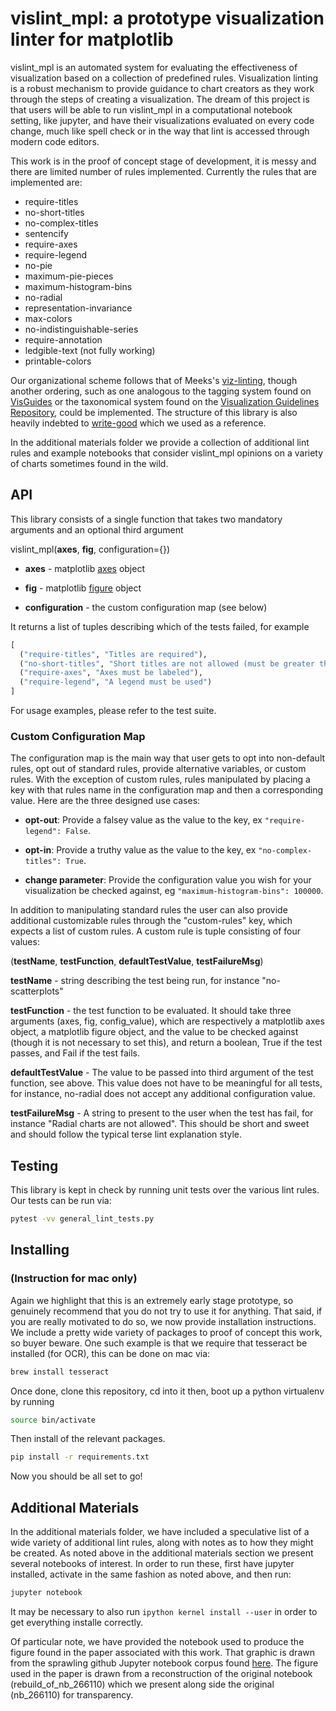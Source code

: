 # vislint_mpl: a prototype visualization linter for matplotlib

vislint_mpl is an automated system for evaluating the effectiveness of visualization based on a collection of predefined rules. Visualization linting is a robust mechanism to provide guidance to chart creators as they work through the steps of creating a visualization. The dream of this project is that users will be able to run vislint_mpl in a computational notebook setting, like jupyter, and have their visualizations evaluated on every code change, much like spell check or in the way that lint is accessed through modern code editors.


This work is in the proof of concept stage of development, it is messy and there are limited number of rules implemented. Currently the rules that are implemented are:

- require-titles
- no-short-titles
- no-complex-titles
- sentencify
- require-axes
- require-legend
- no-pie
- maximum-pie-pieces
- maximum-histogram-bins
- no-radial
- representation-invariance
- max-colors
- no-indistinguishable-series
- require-annotation
- ledgible-text (not fully working)
- printable-colors


Our organizational scheme follows that of Meeks's [viz-linting](https://github.com/emeeks/viz-linting), though another ordering, such as one analogous to the tagging system found on [VisGuides](https://visguides.dbvis.de/) or the taxonomical system found on the [Visualization Guidelines Repository](http://visguides.repo.dbvis.de/), could be implemented. The structure of this library is also heavily indebted to [write-good](https://github.com/btford/write-good) which we used as a reference.

In the additional materials folder we provide a collection of additional lint rules and example notebooks that consider vislint_mpl opinions on a variety of charts sometimes found in the wild.

## API

This library consists of a single function that takes two mandatory arguments and an optional third argument

vislint_mpl(**axes**, **fig**, configuration={})

- **axes** - matplotlib [axes](https://matplotlib.org/api/axes_api.html) object

- **fig** - matplotlib [figure](https://matplotlib.org/api/figure_api.html) object

- **configuration** - the custom configuration map (see below)

It returns a list of tuples describing which of the tests failed, for example

```python
[
  ("require-titles", "Titles are required"),
  ("no-short-titles", "Short titles are not allowed (must be greater than 1 word)"),
  ("require-axes", "Axes must be labeled"),
  ("require-legend", "A legend must be used")
]
```

For usage examples, please refer to the test suite.

### Custom Configuration Map

The configuration map is the main way that user gets to opt into non-default rules, opt out of standard rules, provide alternative variables, or custom rules. With the exception of custom rules, rules manipulated by placing a key with that rules name in the configuration map and then a corresponding value. Here are the three designed use cases:

- **opt-out**: Provide a falsey value as the value to the key, ex ```"require-legend": False```.

- **opt-in**: Provide a truthy value as the value to the key, ex ```"no-complex-titles": True```.

- **change parameter**: Provide the configuration value you wish for your visualization be checked against, eg ```"maximum-histogram-bins": 100000```.


In addition to manipulating standard rules the user can also provide additional customizable rules through the "custom-rules" key, which expects a list of custom rules. A custom rule is tuple consisting of four values:

(**testName**, **testFunction**, **defaultTestValue**, **testFailureMsg**)

**testName** - string describing the test being run, for instance "no-scatterplots"

**testFunction** - the test function to be evaluated. It should take three arguments (axes, fig, config_value), which are respectively a matplotlib axes object, a matplotlib figure object, and the value to be checked against (though it is not necessary to set this), and return a boolean, True if the test passes, and Fail if the test fails.

**defaultTestValue** - The value to be passed into third argument of the test function, see above. This value does not have to be meaningful for all tests, for instance, no-radial does not accept any additional configuration value.

**testFailureMsg** - A string to present to the user when the test has fail, for instance "Radial charts are not allowed". This should be short and sweet and should follow the typical terse lint explanation style.


## Testing

This library is kept in check by running unit tests over the various lint rules. Our tests can be run via:

```sh
pytest -vv general_lint_tests.py
```


## Installing
### (Instruction for mac only)

Again we highlight that this is an extremely early stage prototype, so genuinely recommend that you do not try to use it for anything. That said, if you are really motivated to do so, we now provide installation instructions. We include a pretty wide variety of packages to proof of concept this work, so buyer beware. One such example is that we require that tesseract be installed (for OCR), this can be done on mac via:

```sh
brew install tesseract
```

Once done, clone this repository, cd into it then, boot up a python virtualenv by running

```sh
source bin/activate
```

Then install of the relevant packages.

```sh
pip install -r requirements.txt
```

Now you should be all set to go!



## Additional Materials

In the additional materials folder, we have included a speculative list of a wide variety of additional lint rules, along with notes as to how they might be created. As noted above in the additional materials section we present several notebooks of interest. In order to run these, first have jupyter installed, activate in the same fashion as noted above, and then run:

```sh
jupyter notebook
```

It may be necessary to also run ```ipython kernel install --user``` in order to get everything installe correctly.

Of particular note, we have provided the notebook used to produce the figure found in the paper associated with this work. That graphic is drawn from the sprawling github Jupyter notebook corpus found [here](https://library.ucsd.edu/dc/collection/bb6931851t). The figure used in the paper is drawn from a reconstruction of the original notebook (rebuild_of_nb_266110) which we present along side the original (nb_266110) for transparency.

